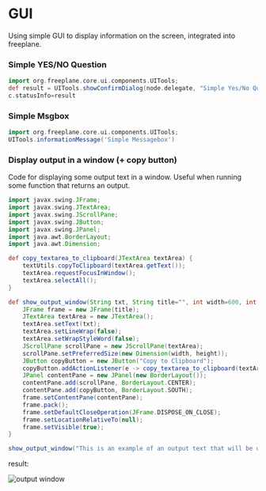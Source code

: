 # GUI
Using simple GUI to display information on the screen, integrated into freeplane.

### Simple YES/NO Question

```groovy
import org.freeplane.core.ui.components.UITools;
def result = UITools.showConfirmDialog(node.delegate, "Simple Yes/No Question", "window title",0)
c.statusInfo=result
```

### Simple Msgbox
```groovy
import org.freeplane.core.ui.components.UITools;
UITools.informationMessage('Simple Messagebox')
```

### Display output in a window (+ copy button)
Code for displaying some output text in a window. Useful when running some function that returns an output.

```groovy
import javax.swing.JFrame;
import javax.swing.JTextArea;
import javax.swing.JScrollPane;
import javax.swing.JButton;
import javax.swing.JPanel;
import java.awt.BorderLayout;
import java.awt.Dimension;

def copy_textarea_to_clipboard(JTextArea textArea) {
    textUtils.copyToClipboard(textArea.getText());
    textArea.requestFocusInWindow(); 
    textArea.selectAll();
}

def show_output_window(String txt, String title="", int width=600, int height=400) {
    JFrame frame = new JFrame(title);
    JTextArea textArea = new JTextArea();
    textArea.setText(txt);
    textArea.setLineWrap(false);
    textArea.setWrapStyleWord(false);
    JScrollPane scrollPane = new JScrollPane(textArea);
    scrollPane.setPreferredSize(new Dimension(width, height));
    JButton copyButton = new JButton("Copy to Clipboard");
    copyButton.addActionListener(e -> copy_textarea_to_clipboard(textArea));
    JPanel contentPane = new JPanel(new BorderLayout());
    contentPane.add(scrollPane, BorderLayout.CENTER);
    contentPane.add(copyButton, BorderLayout.SOUTH);
    frame.setContentPane(contentPane);
    frame.pack();
    frame.setDefaultCloseOperation(JFrame.DISPOSE_ON_CLOSE);
    frame.setLocationRelativeTo(null);
    frame.setVisible(true);
}

show_output_window("This is an example of an output text that will be displayed in a window.", "Output Window");
```

result:

![output window](../../images/examples_gui_output.png "output window")